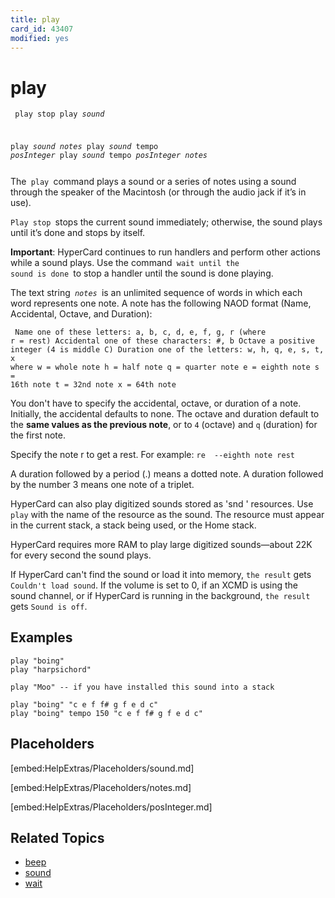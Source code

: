 ```yaml
---
title: play
card_id: 43407
modified: yes
---
```


# play

<code><pre>
play stop
play <i>sound</i>

play <i>sound</i> <i>notes</i>
play <i>sound</i> tempo <i>posInteger</i>
play <i>sound</i> tempo <i>posInteger</i> <i>notes</i>
</pre></code>


The<code> play </code>command plays a sound or a series of notes using a sound through the speaker of the Macintosh (or through the audio jack if it’s in use).

<code>Play stop </code>stops the current sound immediately; otherwise, the sound plays until it’s done and stops by itself.

<b>Important</b>: HyperCard continues to run handlers and perform other actions while a sound plays. Use the command<code> wait until the sound is done </code>to stop a handler until the sound is done playing.

The text string<code> <i>notes</i> </code>is an unlimited sequence of words in which each word represents one note. A note has the following NAOD format (Name, Accidental, Octave, and Duration):

<code><pre>
Name        one of these letters:
            a, b, c, d, e, f, g, r
            (where r = rest)
Accidental  one of these characters:
            #, b
Octave      a positive integer
            (4 is middle C)
Duration    one of the letters:
            w, h, q, e, s, t, x
            where
            w = whole note
            h = half note
            q = quarter note
            e = eighth note
            s = 16th note
            t = 32nd note
            x = 64th note
</pre></code>


You don't have to specify the accidental, octave, or duration of a note. Initially, the accidental defaults to none. The octave and duration default to the <b>same values as the previous note</b>, or to `4` (octave) and `q` (duration) for the first note.

Specify the note r to get a rest. For example: `re  --eighth note rest`

A duration followed by a period (.) means a dotted note. A duration followed by the number 3 means one note of a triplet.

HyperCard can also play digitized sounds stored as 'snd ' resources. Use `play` with the name of the resource as the sound. The resource must appear in the current stack, a stack being used, or the Home stack.

HyperCard requires more RAM to play large digitized sounds—about 22K for every second the sound plays.

If HyperCard can't find the sound or load it into memory, `the result` gets `Couldn't load sound`.  If the volume is set to 0, if an XCMD is using the sound channel, or if HyperCard is running in the background, `the result` gets `Sound is off`.

## Examples

```
play "boing"
play "harpsichord"

play "Moo" -- if you have installed this sound into a stack

play "boing" "c e f f# g f e d c"
play "boing" tempo 150 "c e f f# g f e d c"
```

## Placeholders

[embed:HelpExtras/Placeholders/sound.md]

[embed:HelpExtras/Placeholders/notes.md]

[embed:HelpExtras/Placeholders/posInteger.md]

## Related Topics

* [beep](/HyperTalkReference/commands/beep)
* [sound](/HyperTalkReference/functions/sound)
* [wait](/HyperTalkReference/commands/wait)
